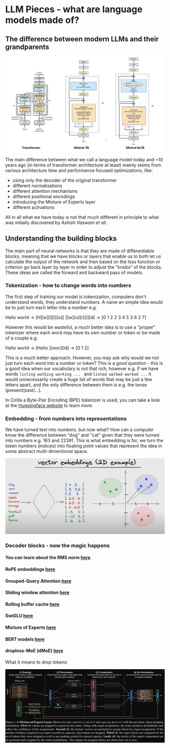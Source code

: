 # LLM Pieces - what are language models made of?

## The difference between modern LLMs and their grandparents

![](./img/trans_vs_modern.png)

The main difference between what we call a language model today and ~10 years ago (in terms of transformer architecture at least) mainly stems from various architecture time and performance focused optimizations, like:
- using only the decoder of the original transformer
- different normalizations
- different attention mechanisms
- different positional encodings
- introducing the Mixture of Experts layer
- different activations

All in all what we have today is not that much different in principle to what was initially discovered by *Ashish Vaswani et all.*

## Understanding the building blocks
The main part of neural networks is that they are made of differentiable blocks, meaning that we have blocks or layers that enable us to both let us calculate the output of the network and then based on the loss function or criterion go back layer by layer in order to adjust the "knobs" of the blocks. These ideas are called the forward and backward pass of models.

### Tokenization - how to change words into numbers
The first step of training our model is tokenization, computers don't understand words, they understand numbers. A naive an simple idea would be to just turn each letter into a number e.g.

Hello world  $\rightarrow$ [H][e][l][l][o][ ][w][o][r][l][d] $\rightarrow$ [0 1 2 2 3 4 5 3 6 2 7]

However this would be wasteful, a much better idea is to use a "proper" tokenizer where each word may have its own number or token or be made of a couple e.g.

Hello world $\rightarrow$ [Hello ][wor][ld] $\rightarrow$ [0 1 2]

This is a much better approach. However, you may ask why would we not just turn each word into a number or token? This is a good question - this is a good idea when our vocabulary is not that rich, however e.g. if we have words `listing walking working ... ` and `listed walked worked ...` it would unnecessarily create a huge list of words that may be just a few letters apart, and the only difference between them is e.g. the tense (present/past/...).

In Cirilla a Byte-Pair Encoding (BPE) tokenizer is used, you can take a look at the [Huggingface website](https://huggingface.co/learn/llm-course/en/chapter6/5) to learn more.

### Embedding - from numbers into representations
We have turned text into numbers, but now what? How can a computer know the difference between "dog" and "cat" given that they were turned into numbers e.g. 163 and 22391. This is what embedding is for, we turn the token numbers (indices) into floating point values that represent the idea in some abstract multi-dimentional space.

![](./img/embeddings.png)

### Decoder blocks - now the magic happens
#### You can learn about the RMS norm [here](https://github.com/AnthonyP57/Cirilla---a-LLM-made-on-a-budget/tree/master/Decoder_only_architecture#normalization-and-rms-norm)
#### RoPE embeddings [here](https://github.com/AnthonyP57/Cirilla---a-LLM-made-on-a-budget/tree/master/Decoder_only_architecture/Llama2#rope)
#### Grouped-Query Attention [here](https://github.com/AnthonyP57/Cirilla---a-LLM-made-on-a-budget/tree/master/Decoder_only_architecture#multi-query-attention---mqa)
#### Sliding window attention [here](https://github.com/AnthonyP57/Cirilla---a-LLM-made-on-a-budget/tree/master/Decoder_only_architecture/Mistral#sliding-window-attention)
#### Rolling buffer cache [here](https://github.com/AnthonyP57/Cirilla---a-LLM-made-on-a-budget/tree/master/Decoder_only_architecture/Mistral#kv-cache-with-rolling-buffer-cache)
#### SwiGLU [here](https://github.com/AnthonyP57/Cirilla---a-LLM-made-on-a-budget/tree/master/Decoder_only_architecture#swiglu)
#### Mixture of Experts [here](https://github.com/AnthonyP57/Cirilla---a-LLM-made-on-a-budget/tree/master/Decoder_only_architecture/Mistral#sparse-mixture-of-experts)
#### BERT models [here](https://github.com/AnthonyP57/Cirilla---a-LLM-made-on-a-budget/tree/master/BERT)
#### dropless-MoE (dMoE) [here](https://arxiv.org/abs/2211.15841)
What it means to drop tokens:

![](./img/dropping-tokens-moe.png)
